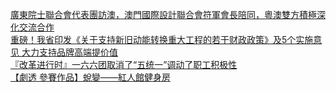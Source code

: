   
[廣東院士聯合會代表團訪澳，澳門國際設計聯合會符軍會長陪同，粵澳雙方積極深化交流合作](http://www.dianyue.me/archives/082/kz6eii2nmuacb9hg/)  
[重磅！我省印发《关于支持新旧动能转换重大工程的若干财政政策》及5个实施意见  大力支持品牌高端提价值](http://www.dianyue.me/archives/392/shz1pja1yh4e99c6/)  
[『改革进行时』一六六团取消了“五统一”调动了职工积极性](http://www.dianyue.me/archives/707/r9d1x8oxwdloc2pl/)  
[【劇透 參賽作品】蛻變——紅人館健身房](http://www.dianyue.me/archives/489/26cntt3vukel3pfi/)